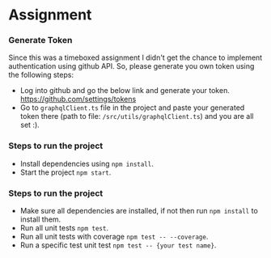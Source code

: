 # Assignment 

### Generate Token
Since this was a timeboxed assignment I didn't get the chance to implement authentication using github API. So, please generate you own token using the following steps:
- Log into github and go the below link and generate your token.
https://github.com/settings/tokens 
- Go to `graphqlClient.ts` file in the project and paste your generated token there (path to file: `/src/utils/graphqlClient.ts`) and you are all set :).

### Steps to run the project
- Install dependencies using `npm install`.
- Start the project `npm start`.

### Steps to run the project
- Make sure all dependencies are installed, if not then run `npm install` to install them.
- Run all unit tests `npm test`.
- Run all unit tests with coverage `npm test -- --coverage`.
- Run a specific test unit test `npm test -- {your test name}`.
